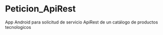 # Peticion_ApiRest
App Android para solicitud de servicio ApiRest de un catálogo de productos tecnologicos
